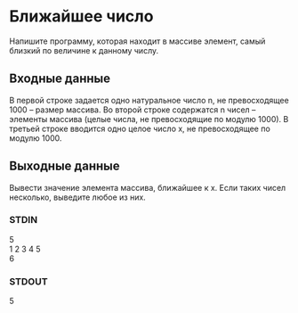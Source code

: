 # Ближайшее число
Напишите программу, которая находит в массиве элемент, самый близкий по величине к данному числу.

## Входные данные
В первой строке задается одно натуральное число n, не превосходящее 1000 – размер массива.
Во второй строке содержатся n чисел – элементы массива (целые числа, не превосходящие по модулю 1000).
В третьей строке вводится одно целое число x, не превосходящее по модулю 1000.

## Выходные данные
Вывести значение элемента массива, ближайшее к x. Если таких чисел несколько, выведите любое из них.

### STDIN
5  
1 2 3 4 5  
6

### STDOUT
5
